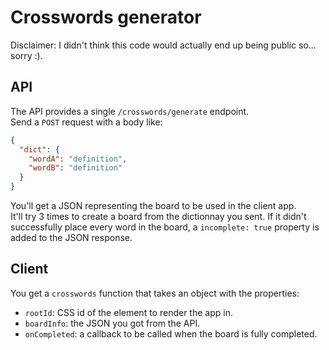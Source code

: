 # Crosswords generator

Disclaimer: I didn't think this code would actually end up being public so... sorry :).

## API

The API provides a single `/crosswords/generate` endpoint.<br />
Send a `POST` request with a body like:
```json
{
  "dict": {
    "wordA": "definition",
    "wordB": "definition"
  }
}
```

You'll get a JSON representing the board to be used in the client app.<br />
It'll try 3 times to create a board from the dictionnay you sent. If it didn't successfully place every word in the board, a `incomplete: true` property is added to the JSON response.

## Client

You get a `crosswords` function that takes an object with the properties:
- `rootId`: CSS id of the element to render the app in.
- `boardInfo`: the JSON you got from the API.
- `onCompleted`: a callback to be called when the board is fully completed.
